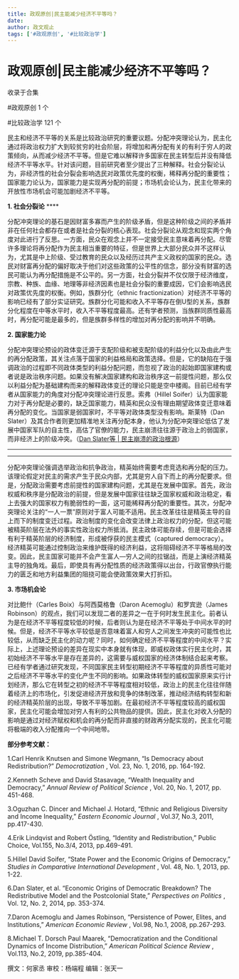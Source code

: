 ```yaml
---
title: 政观原创|民主能减少经济不平等吗？
date: 
author: 政文观止
tags: ['#政观原创', '#比较政治学']
---
```

# 政观原创|民主能减少经济不平等吗？


收录于合集

#政观原创 1 个

#比较政治学 121 个

民主和经济不平等的关系是比较政治研究的重要议题。分配冲突理论认为，民主化通过将政治权力扩大到较贫穷的社会阶层，将增加和再分配有关的有利于穷人的政策倾向，从而减少经济不平等。但是它难以解释许多国家在民主转型后并没有降低经济不平等水平。针对该问题，目前研究者至少提出了三种解释。社会分裂论认为，非经济性的社会分裂会影响选民对政策优先度的权衡，稀释再分配的重要性；国家能力论认为，国家能力是实现再分配的前提；市场机会论认为，民主化带来的开放性市场机会可能加剧经济不平等。  

  

 **1\. 社会分裂论** ****

分配冲突理论的基石是因财富多寡而产生的阶级矛盾，但是这种阶级之间的矛盾并非在任何社会都存在或者是社会分裂的核心表现。社会分裂论从观念和现实两个角度对此进行了反思。一方面，民众在观念上并不一定接受民主意味着再分配。尽管许多理论将再分配作为民主相当重要的特征，但是世界上大部分民众并不这样认为，尤其是中上阶级、受过教育的民众以及经历过共产主义政权的国家的民众。选民对财富再分配的偏好取决于他们对这些政策的公平性的信念，部分没有财富的选民可能认为再分配措施是不公平的。另一方面，社会分裂并不仅仅限于经济维度，宗教、种族、血缘、地理等非经济因素也是社会分裂的重要成因，它们会影响选民对政策优先度的权衡。例如，族群分化（ethnic
fractionization）对经济不平等的影响已经有了部分实证研究。族群分化可能和收入不平等存在倒U型的关系，族群分化程度在中等水平时，收入不平等程度最高。还有学者预测，当族群同质性最高时，再分配可能是最多的，但是族群多样性的增加对再分配的影响并不明确。  

  

 **2\. 国家能力论**

分配冲突理论预设的政体变迁源于支配阶级和被支配阶级的利益分化以及由此产生的再分配政策，其关注点落于国家的利益格局和政策选择。但是，它的缺陷在于强调政治的过程即不同政体类型的利益分配问题，而忽视了政治的起始即国家建构或者说是政治秩序问题。如果没有解决国家建构和政治秩序这一前提性问题，那么仅以利益分配为基础建构而来的解释政体变迁的理论只能是空中楼阁。目前已经有学者从国家能力的角度对分配冲突理论进行反思。索弗（Hillel
Soifer）认为国家能力对于再分配是必要的，缺乏国家能力，精英和民众没有理由期望政体变迁意味着再分配的变化。当国家是弱国家时，不平等对政体类型没有影响。斯莱特（Dan
Slater）及其合作者则更加精准地关注再分配本身，他认为分配冲突理论低估了发展中国家军队的自主性，高估了官僚的能力，民主崩溃往往源于政治上的弱国家，而非经济上的阶级冲突。（[Dan
Slater等 |
民主崩溃的政治根源](http://mp.weixin.qq.com/s?__biz=MzI5ODY0MTQ1OA==&mid=2247485568&idx=1&sn=5d3d9d042f55de6405bbc24a2e93bf74&chksm=eca3f9dddbd470cb3adb6886e8bbd89ed190f2d0f2b1562e80f5034291032565628f50caf602&scene=21#wechat_redirect)）
****  

 ****  

分配冲突理论强调选举政治和抗争政治，精英始终需要考虑竞选和再分配的压力。该理论假定对民主的需求产生于民众内部，尤其是穷人自下而上的再分配要求。但是，分配政治需要考虑前提性的国家建构问题，尤其是在发展中国家。首先，政治权威和秩序是分配政治的前提，但是发展中国家往往缺乏国家权威和政治稳定，看上去强大的国家权力有脆弱性的一面，这可能稀释再分配的重要性。其次，分配冲突理论关注的“一人一票”原则对于富人可能不适用。民主改革往往是精英主导的自上而下的制度变迁过程。政治制度的变化会改变法律上政治权力的分配，但这可能被精英阶层在法外的事实性政治权力所抵消。民主政体可能存续，但是可能会选择有利于精英阶层的经济制度，形成被俘获的民主模式（captured
democracy）。经济精英可能通过控制政治来维护既得的经济利益，这将阻碍经济不平等格局的改变。因此，民主国家可能并不会产生富人—穷人之间的拉锯战，而是上演经济精英主导的独角戏。最后，即使具有再分配性质的经济政策得以出台，行政官僚执行能力的匮乏和地方利益集团的阻挠可能会使政策效果大打折扣。

  

 **3\. 市场机会论**

对比鲍什（Carles Boix）与阿西莫格鲁（Daron Acemoglu）和罗宾逊（James
Robinson）的观点，我们可以发现二者的差异之一在于何时发生民主化。前者认为是在经济不平等程度较低的时候，后者则认为是在经济不平等处于中间水平的时候。但是，经济不平等水平较低是否意味着富人和穷人之间发生冲突的可能性也比较低，从而缺乏民主化的动力呢？同时，如何确定经济不平等程度的中间水平？实际上，上述理论预设的差异在现实中本身就有体现，即威权政体实行民主化时，其初始经济不平等水平是存在差异的，这需要与威权国家的经济体制结合起来考察。已经有学者通过研究发现，不同国家民主转型初期经济不平等程度的异质性可能对之后经济不平等水平的变化产生不同的影响。如果政体转型的威权国家原来实行计划经济，那么它在转型之初的经济不平等程度相对较低，政治上的民主化往往伴随着经济上的市场化，引发促进经济开放和竞争的体制改革，推动经济结构转型和新的经济精英阶层的出现，导致不平等加剧。在最初经济不平等程度较高的威权国家，民主化可能会增加对穷人有利的公共物品的提供。因此，民主化对收入分配的影响是通过对经济赋权和机会的再分配而非直接的财政再分配实现的，民主化可能将极端的收入分配推向一个中间地带。  

  

 **部分参考文献：**

1.Carl Henrik Knutsen and Simone Wegmann, “Is Democracy about Redistribution?”
_Democratization_ , Vol. 23, No. 1, 2016, pp. 164-192.

  

2.Kenneth Scheve and David Stasavage, “Wealth Inequality and Democracy,”
_Annual Review of Political Science_ , Vol. 20, No. 1, 2017, pp. 451-468.

  

3.Oguzhan C. Dincer and Michael J. Hotard, “Ethnic and Religious Diversity and
Income Inequality,” _Eastern Economic Journal_ , Vol.37, No.3, 2011,
pp.417-430.

  

4.Erik Lindqvist and Robert Östling, “Identity and Redistribution,” Public
Choice, Vol.155, No.3/4, 2013, pp.469-491.

  

5.Hillel David Soifer, “State Power and the Economic Origins of Democracy,”
_Studies in Comparative International Development_ , Vol. 48, No. 1, 2013, pp.
1-22.

  

6.Dan Slater, et al. “Economic Origins of Democratic Breakdown? The
Redistributive Model and the Postcolonial State,” _Perspectives on Politics_ ,
Vol. 12, No. 2, 2014, pp. 353-374.

  

7.Daron Acemoglu and James Robinson, “Persistence of Power, Elites, and
Institutions,” _American Economic Review_ , Vol.98, No.1, 2008, pp.267-293.

  

8.Michael T. Dorsch Paul Maarek, “Democratization and the Conditional Dynamics
of Income Distribution,” _American Political Science Review_ , Vol.113, No.2,
2019, pp.385-404.  

  

撰文：何家丞 审校：杨端程 编辑：张天一  

  

